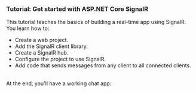 <h3>Tutorial: Get started with ASP.NET Core SignalR</h3>

This tutorial teaches the basics of building a real-time app using SignalR. You learn how to:
<ul>
<li>Create a web project.</li>
<li>Add the SignalR client library.</li>
<li>Create a SignalR hub.</li>
<li>Configure the project to use SignalR.</li>
<li>Add code that sends messages from any client to all connected clients.</li>
</ul><br>
At the end, you'll have a working chat app:
